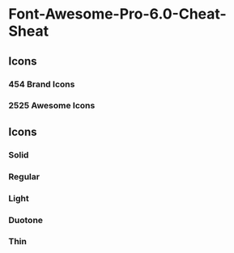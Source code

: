 # Font-Awesome-Pro-6.0-Cheat-Sheat

## Icons
### 454 Brand Icons
### 2525 Awesome Icons

## Icons
### Solid
### Regular
### Light
### Duotone
### Thin
